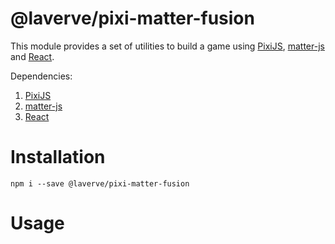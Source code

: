 # @laverve/pixi-matter-fusion

This module provides a set of utilities to build a game using [PixiJS](https://pixijs.com/), [matter-js](https://brm.io/matter-js/) and [React](https://react.dev/).

Dependencies:
1. [PixiJS](https://pixijs.com/)
2. [matter-js](https://brm.io/matter-js/)
3. [React](https://react.dev/)

# Installation

```
npm i --save @laverve/pixi-matter-fusion
```

# Usage

